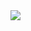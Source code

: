 <img align="center" src="https://github-readme-stats.vercel.app/api/top-langs/?username=it-zeusx&theme=dark" />
